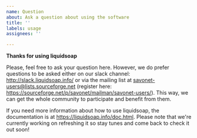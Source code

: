```yaml
---
name: Question
about: Ask a question about using the software
title: ''
labels: usage
assignees: ''

---
```


**Thanks for using liquidsoap**

Please, feel free to ask your question here. However, we do prefer questions to be asked either on our slack channel: http://slack.liquidsoap.info/ or via the mailing list at savonet-users@lists.sourceforge.net (register here: https://sourceforge.net/p/savonet/mailman/savonet-users/). This way, we can get the whole community to participate and benefit from them.

If you need more information about how to use liquidsoap, the documentation is at https://liquidsoap.info/doc.html. Please note that we're currently working on refreshing it so stay tunes and come back to check it out soon!
